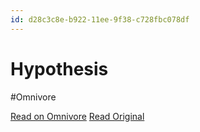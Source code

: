 ```yaml
---
id: d28c3c8e-b922-11ee-9f38-c728fbc078df
---
```


# Hypothesis
#Omnivore

[Read on Omnivore](https://omnivore.app/me/hypothesis-18d312bcd67)
[Read Original](https://hypothes.is/a/1cdzSLkWEe6eua-6fypr4g)

